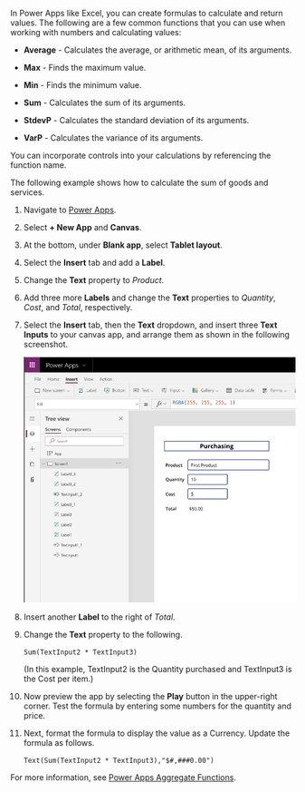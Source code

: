 In Power Apps like Excel, you can create formulas to calculate and
return values. The following are a few common functions that you can use when working with
numbers and calculating values:

-   **Average** - Calculates the average, or arithmetic mean, of its
    arguments.

-   **Max** - Finds the maximum value.

-   **Min** - Finds the minimum value.

-   **Sum** - Calculates the sum of its arguments.

-   **StdevP** - Calculates the standard deviation of its arguments.

-   **VarP** - Calculates the variance of its arguments.

You can incorporate controls into your calculations by referencing
the function name.

The following example shows how to calculate the sum of goods and services.

1. Navigate to [Power Apps](https://make.powerapps.com/).

1. Select **+ New App** and **Canvas**.

1. At the bottom, under **Blank app**, select **Tablet layout**.

1. Select the **Insert** tab and add a **Label**.

1. Change the **Text** property to *Product*.

1. Add three more **Labels** and change the **Text** properties to *Quantity*, *Cost*, and *Total*, respectively.

1. Select the **Insert** tab, then the **Text** dropdown, and insert three **Text Inputs** to your canvas app,
   and arrange them as shown in the following screenshot.

   ![Calculation](../media/Calculation.png)

1. Insert another **Label** to the right of *Total*.

1. Change the **Text** property to the following.

   ```powerappsfl
   Sum(TextInput2 * TextInput3)
   ```

   (In this example, TextInput2 is the Quantity purchased and TextInput3 is the Cost per item.)

1. Now preview the app by selecting the **Play** button in the
   upper-right corner. Test the formula by entering some numbers for the quantity and price.

1. Next, format the formula to display the value as a Currency. Update
   the formula as follows.
   ```powerappsfl
   Text(Sum(TextInput2 * TextInput3),"$#,###0.00")
   ```

For more information, see [Power Apps Aggregate Functions](https://docs.microsoft.com/powerapps/maker/canvas-apps/functions/function-aggregates).
